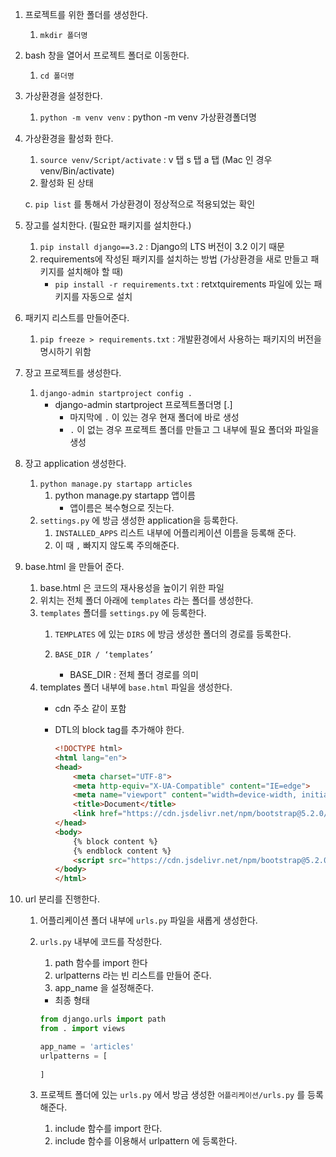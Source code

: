 1. 프로젝트를 위한 폴더를 생성한다.
    1. `mkdir 폴더명`
2. bash 창을 열어서 프로젝트 폴더로 이동한다.
    1. `cd 폴더명`
3. 가상환경을 설정한다.
    1. `python -m venv venv`  : python -m venv 가상환경폴더명
4. 가상환경을 활성화 한다.
    1. `source venv/Script/activate` : v 탭 s 탭 a 탭 (Mac 인 경우 venv/Bin/activate)
    2. 활성화 된 상태

    
    c. `pip list` 를 통해서 가상환경이 정상적으로 적용되었는 확인
    
5. 장고를 설치한다. (필요한 패키지를 설치한다.)
    1. `pip install django==3.2`  : Django의 LTS 버전이 3.2 이기 때문 
    2. requirements에 작성된 패키지를 설치하는 방법 (가상환경을 새로 만들고 패키지를 설치해야 할 때)
        - `pip install -r requirements.txt` : retxtquirements 파일에 있는 패키지를 자동으로 설치
6. 패키지 리스트를 만들어준다.
    1. `pip freeze > requirements.txt` : 개발환경에서 사용하는 패키지의 버전을 명시하기 위함
7. 장고 프로젝트를 생성한다.
    1. `django-admin startproject config .`
        - django-admin startproject 프로젝트폴더명 [.]
            - 마지막에  `.` 이 있는 경우 현재 폴더에 바로 생성
            - `.` 이 없는 경우 프로젝트 폴더를 만들고 그 내부에 필요 폴더와 파일을 생성
8. 장고 application 생성한다.
    1. `python manage.py startapp articles`
        1. python manage.py startapp 앱이름
            - 앱이름은 복수형으로 짓는다.
    2. `settings.py` 에 방금 생성한 application을 등록한다.
        1. `INSTALLED_APPS` 리스트 내부에 어플리케이션 이름을 등록해 준다.
        2. 이 때 `,` 빠지지 않도록 주의해준다.

9. base.html 을 만들어 준다.
    1. base.html 은 코드의 재사용성을 높이기 위한 파일
    2. 위치는 전체 폴더 아래에 `templates` 라는 폴더를 생성한다.
    3. `templates` 폴더를 `settings.py` 에 등록한다.
        1. `TEMPLATES` 에 있는 `DIRS` 에 방금 생성한 폴더의 경로를 등록한다.
            
        2. `BASE_DIR / ‘templates’`
            
            - BASE_DIR : 전체 폴더 경로를 의미
    4. templates 폴더 내부에 `base.html` 파일을 생성한다.
        - cdn 주소 같이 포함
        - DTL의 block tag를 추가해야 한다.
            
            ```html
            <!DOCTYPE html>
            <html lang="en">
            <head>
                <meta charset="UTF-8">
                <meta http-equiv="X-UA-Compatible" content="IE=edge">
                <meta name="viewport" content="width=device-width, initial-scale=1.0">
                <title>Document</title>
                <link href="https://cdn.jsdelivr.net/npm/bootstrap@5.2.0/dist/css/bootstrap.min.css" rel="stylesheet" integrity="sha384-gH2yIJqKdNHPEq0n4Mqa/HGKIhSkIHeL5AyhkYV8i59U5AR6csBvApHHNl/vI1Bx" crossorigin="anonymous">
            </head>
            <body>
                {% block content %}
                {% endblock content %}
                <script src="https://cdn.jsdelivr.net/npm/bootstrap@5.2.0/dist/js/bootstrap.bundle.min.js" integrity="sha384-A3rJD856KowSb7dwlZdYEkO39Gagi7vIsF0jrRAoQmDKKtQBHUuLZ9AsSv4jD4Xa" crossorigin="anonymous"></script>
            </body>
            </html>
            ```
            
10. url 분리를 진행한다.
    1. 어플리케이션 폴더 내부에 `urls.py` 파일을 새롭게 생성한다.
    2. `urls.py` 내부에 코드를 작성한다.
        1. path 함수를 import 한다
        2. urlpatterns 라는 빈 리스트를 만들어 준다.
        3. app_name 을 설정해준다.
        - 최종 형태
        
        ```python
        from django.urls import path
        from . import views
        
        app_name = 'articles'
        urlpatterns = [
            
        ]
        ```
        
    3. 프로젝트 폴더에 있는 `urls.py` 에서 방금 생성한 `어플리케이션/urls.py` 를 등록해준다.
        1. include 함수를 import 한다.
        2. include 함수를 이용해서 urlpattern 에 등록한다.
